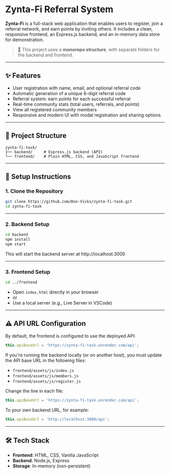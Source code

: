 # Zynta-Fi Referral System

**Zynta-Fi** is a full-stack web application that enables users to register, join a referral network, and earn points by inviting others. It includes a clean, responsive frontend, an Express.js backend, and an in-memory data store for demonstration.

> 🔧 This project uses a **monorepo structure**, with separate folders for the backend and frontend.

---

## ✨ Features

- User registration with name, email, and optional referral code  
- Automatic generation of a unique 6-digit referral code  
- Referral system: earn points for each successful referral  
- Real-time community stats (total users, referrals, and points)  
- View all registered community members  
- Responsive and modern UI with modal registration and sharing options  

---

## 📁 Project Structure

```
zynta-fi-task/
├── backend/     # Express.js backend (API)
└── frontend/    # Plain HTML, CSS, and JavaScript frontend
```

---

## 🚀 Setup Instructions

### 1. Clone the Repository

```bash
git clone https://github.com/Don-Vicks/zynta-fi-task.git
cd zynta-fi-task
```

---

### 2. Backend Setup

```bash
cd backend
npm install
npm start
```

This will start the backend server at http://localhost:3000

---

### 3. Frontend Setup

```bash
cd ../frontend
```

- Open `index.html` directly in your browser
- or
- Use a local server (e.g., Live Server in VSCode)

---

## ⚠️ API URL Configuration

By default, the frontend is configured to use the deployed API:

```javascript
this.apiBaseUrl = 'https://zynta-fi-task.onrender.com/api';
```

If you're running the backend locally (or on another host), you must update the API base URL in the following files:

- `frontend/assets/js/index.js`
- `frontend/assets/js/members.js`  
- `frontend/assets/js/register.js`

Change the line in each file:

```javascript
this.apiBaseUrl = 'https://zynta-fi-task.onrender.com/api';
```

To your own backend URL, for example:

```javascript
this.apiBaseUrl = 'http://localhost:3000/api';
```

---

## 🛠 Tech Stack

- **Frontend**: HTML, CSS, Vanilla JavaScript
- **Backend**: Node.js, Express
- **Storage**: In-memory (non-persistent)
